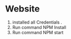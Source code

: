 # Website

1. installed all Credentials .
2. Run command                NPM Install 
3. Run command                NPM start
